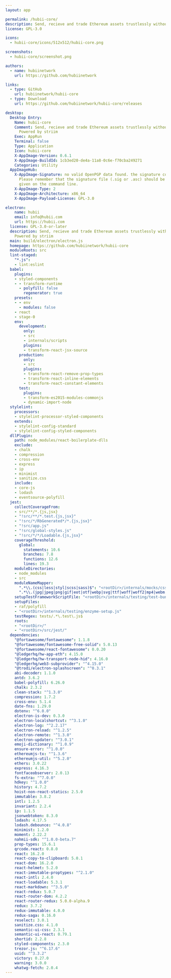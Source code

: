 ```yaml
---
layout: app

permalink: /hubii-core/
description: Send, recieve and trade Ethereum assets trustlessly without compromise. Powered by striim
license: GPL-3.0

icons:
  - hubii-core/icons/512x512/hubii-core.png

screenshots:
  - hubii-core/screenshot.png

authors:
  - name: hubiinetwork
    url: https://github.com/hubiinetwork

links:
  - type: GitHub
    url: hubiinetwork/hubii-core
  - type: Download
    url: https://github.com/hubiinetwork/hubii-core/releases

desktop:
  Desktop Entry:
    Name: hubii-core
    Comment: Send, recieve and trade Ethereum assets trustlessly without compromise.
      Powered by striim
    Exec: AppRun
    Terminal: false
    Type: Application
    Icon: hubii-core
    X-AppImage-Version: 0.6.1
    X-AppImage-BuildId: 1cb3ed20-de4a-11a8-0c6e-f70cba249271
    Categories: Utility
  AppImageHub:
    X-AppImage-Signature: no valid OpenPGP data found. the signature could not be verified.
      Please remember that the signature file (.sig or .asc) should be the first file
      given on the command line.
    X-AppImage-Type: 2
    X-AppImage-Architecture: x86_64
    X-AppImage-Payload-License: GPL-3.0

electron:
    name: hubii
    email: info@hubii.com
    url: https://hubii.com
  license: GPL-3.0-or-later
  description: Send, recieve and trade Ethereum assets trustlessly without compromise.
    Powered by striim
  main: build/electron/electron.js
  homepage: https://github.com/hubiinetwork/hubii-core
  moduleRoots: src
  lint-staged:
    "*.js":
    - lint:eslint
  babel:
    plugins:
    - styled-components
    - - transform-runtime
      - polyfill: false
        regenerator: true
    presets:
    - - env
      - modules: false
    - react
    - stage-0
    env:
      development:
        only:
        - src
        - internals/scripts
        plugins:
        - transform-react-jsx-source
      production:
        only:
        - src
        plugins:
        - transform-react-remove-prop-types
        - transform-react-inline-elements
        - transform-react-constant-elements
      test:
        plugins:
        - transform-es2015-modules-commonjs
        - dynamic-import-node
  stylelint:
    processors:
    - stylelint-processor-styled-components
    extends:
    - stylelint-config-standard
    - stylelint-config-styled-components
  dllPlugin:
    path: node_modules/react-boilerplate-dlls
    exclude:
    - chalk
    - compression
    - cross-env
    - express
    - ip
    - minimist
    - sanitize.css
    include:
    - core-js
    - lodash
    - eventsource-polyfill
  jest:
    collectCoverageFrom:
    - src/**/*.{js,jsx}
    - "!src/**/*.test.{js,jsx}"
    - "!src/*/RbGenerated*/*.{js,jsx}"
    - "!src/app.js"
    - "!src/global-styles.js"
    - "!src/*/*/Loadable.{js,jsx}"
    coverageThreshold:
      global:
        statements: 10.6
        branches: 7.8
        functions: 12.6
        lines: 19.3
    moduleDirectories:
    - node_modules
    - src
    moduleNameMapper:
      ".*\\.(css|less|styl|scss|sass)$": "<rootDir>/internals/mocks/cssModule.js"
      ".*\\.(jpg|jpeg|png|gif|eot|otf|webp|svg|ttf|woff|woff2|mp4|webm|wav|mp3|m4a|aac|oga)$": "<rootDir>/internals/mocks/image.js"
    setupTestFrameworkScriptFile: "<rootDir>/internals/testing/test-bundler.js"
    setupFiles:
    - raf/polyfill
    - "<rootDir>/internals/testing/enzyme-setup.js"
    testRegex: tests/.*\.test\.js$
    roots:
    - "<rootDir>/"
    - "<rootDir>/src/jest/"
  dependencies:
    "@fortawesome/fontawesome": 1.1.8
    "@fortawesome/fontawesome-free-solid": 5.0.13
    "@fortawesome/react-fontawesome": 0.0.20
    "@ledgerhq/hw-app-eth": 4.15.0
    "@ledgerhq/hw-transport-node-hid": 4.16.0
    "@ledgerhq/web3-subprovider": "^4.15.0"
    "@trodi/electron-splashscreen": "^0.3.1"
    abi-decoder: 1.1.0
    antd: 3.6.2
    babel-polyfill: 6.26.0
    chalk: 2.3.2
    clean-stack: "^1.3.0"
    compression: 1.7.2
    cross-env: 5.1.4
    date-fns: 1.29.0
    dotenv: "^6.0.0"
    electron-is-dev: 0.3.0
    electron-localshortcut: "^3.1.0"
    electron-log: "^2.2.17"
    electron-reload: "^1.2.5"
    electron-remote: "^1.3.0"
    electron-updater: "^3.0.1"
    emoji-dictionary: "^1.0.9"
    ensure-error: "^1.0.0"
    ethereumjs-tx: "^1.3.6"
    ethereumjs-util: "^5.2.0"
    ethers: 3.0.22
    express: 4.16.3
    fontfaceobserver: 2.0.13
    fs-extra: "^7.0.0"
    hdkey: "^1.0.0"
    history: 4.7.2
    hoist-non-react-statics: 2.5.0
    immutable: 3.8.2
    intl: 1.2.5
    invariant: 2.2.4
    ip: 1.1.5
    jsonwebtoken: 8.3.0
    lodash: 4.17.5
    lodash.debounce: "^4.0.8"
    minimist: 1.2.0
    moment: 2.22.2
    nahmii-sdk: "^1.0.0-beta.7"
    prop-types: 15.6.1
    qrcode.react: 0.8.0
    react: 16.2.0
    react-copy-to-clipboard: 5.0.1
    react-dom: 16.2.0
    react-helmet: 5.2.0
    react-immutable-proptypes: "^2.1.0"
    react-intl: 2.4.0
    react-loadable: 5.3.1
    react-markdown: "^3.5.0"
    react-redux: 5.0.7
    react-router-dom: 4.2.2
    react-router-redux: 5.0.0-alpha.9
    redux: 3.7.2
    redux-immutable: 4.0.0
    redux-saga: 0.16.0
    reselect: 3.0.1
    sanitize.css: 4.1.0
    semantic-ui-css: 2.3.1
    semantic-ui-react: 0.79.1
    shortid: 2.2.8
    styled-components: 2.3.0
    trezor.js: "^6.17.6"
    uuid: "^3.3.2"
    victory: 0.27.0
    warning: 3.0.0
    whatwg-fetch: 2.0.4
---
```

